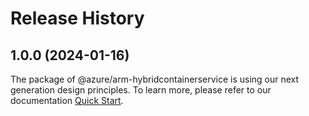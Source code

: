 # Release History
    
## 1.0.0 (2024-01-16)

The package of @azure/arm-hybridcontainerservice is using our next generation design principles. To learn more, please refer to our documentation [Quick Start](https://aka.ms/js-track2-quickstart).
